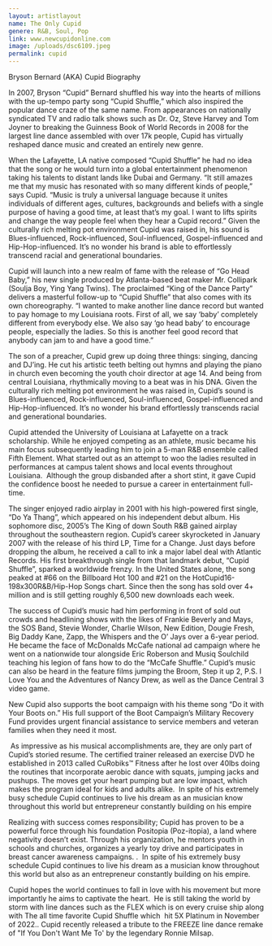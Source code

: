 ```yaml
---
layout: artistlayout
name: The Only Cupid
genere: R&B, Soul, Pop
link: www.newcupidonline.com
image: /uploads/dsc6109.jpeg
permalink: cupid
---
```

Bryson Bernard (AKA) Cupid Biography

In 2007, Bryson “Cupid” Bernard shuffled his way into the hearts of millions with the up-tempo party song “Cupid Shuffle,” which also inspired the popular dance craze of the same name. From appearances on nationally syndicated TV and radio talk shows such as Dr. Oz, Steve Harvey and Tom Joyner to breaking the Guinness Book of World Records in 2008 for the largest line dance assembled with over 17k people, Cupid has virtually reshaped dance music and created an entirely new genre.

When the Lafayette, LA native composed “Cupid Shuffle” he had no idea that the song or he would turn into a global entertainment phenomenon taking his talents to distant lands like Dubai and Germany. “It still amazes me that my music has resonated with so many different kinds of people,” says Cupid. “Music is truly a universal language because it unites individuals of different ages, cultures, backgrounds and beliefs with a single purpose of having a good time, at least that’s my goal. I want to lifts spirits and change the way people feel when they hear a Cupid record.” Given the culturally rich melting pot environment Cupid was raised in, his sound is Blues-influenced, Rock-influenced, Soul-influenced, Gospel-influenced and Hip-Hop-influenced. It’s no wonder his brand is able to effortlessly transcend racial and generational boundaries.

Cupid will launch into a new realm of fame with the release of “Go Head Baby,” his new single produced by Atlanta-based beat maker Mr. Collipark (Soulja Boy, Ying Yang Twins). The proclaimed “King of the Dance Party” delivers a masterful follow-up to “Cupid Shuffle” that also comes with its own choreography. “I wanted to make another line dance record but wanted to pay homage to my Louisiana roots. First of all, we say ‘baby’ completely different from everybody else. We also say ‘go head baby’ to encourage people, especially the ladies. So this is another feel good record that anybody can jam to and have a good time.”

The son of a preacher, Cupid grew up doing three things: singing, dancing and DJ’ing. He cut his artistic teeth belting out hymns and playing the piano in church even becoming the youth choir director at age 14. And being from central Louisiana, rhythmically moving to a beat was in his DNA. Given the culturally rich melting pot environment he was raised in, Cupid’s sound is Blues-influenced, Rock-influenced, Soul-influenced, Gospel-influenced and Hip-Hop-influenced. It’s no wonder his brand effortlessly transcends racial and generational boundaries.

Cupid attended the University of Louisiana at Lafayette on a track scholarship. While he enjoyed competing as an athlete, music became his main focus subsequently leading him to join a 5-man R&B ensemble called Fifth Element. What started out as an attempt to woo the ladies resulted in performances at campus talent shows and local events throughout Louisiana. &nbsp;Although the group disbanded after a short stint, it gave Cupid the confidence boost he needed to pursue a career in entertainment full-time.

The singer enjoyed radio airplay in 2001 with his high-powered first single, “Do Ya Thang”, which appeared on his independent debut album. His sophomore disc, 2005’s The King of down South R&B gained airplay throughout the southeastern region. Cupid’s career skyrocketed in January 2007 with the release of his third LP, Time for a Change. Just days before dropping the album, he received a call to ink a major label deal with Atlantic Records. His first breakthrough single from that landmark debut, “Cupid Shuffle”, sparked a worldwide frenzy. In the United States alone, the song peaked at \#66 on the Billboard Hot 100 and \#21 on the HotCupid16-198x300R&B/Hip-Hop Songs chart. Since then the song has sold over 4+ million and is still getting roughly 6,500 new downloads each week.

The success of Cupid’s music had him performing in front of sold out crowds and headlining shows with the likes of Frankie Beverly and Mays, the SOS Band, Stevie Wonder, Charlie Wilson, New Edition, Dougie Fresh, Big Daddy Kane, Zapp, the Whispers and the O’ Jays over a 6-year period. He became the face of McDonalds McCafe national ad campaign where he went on a nationwide tour alongside Eric Roberson and Musiq Soulchild teaching his legion of fans how to do the “McCafe Shuffle.” Cupid’s music can also be heard in the feature films jumping the Broom, Step it up 2, P.S. I Love You and the Adventures of Nancy Drew, as well as the Dance Central 3 video game.

New Cupid also supports the boot campaign with his theme song “Do it with Your Boots on.” His full support of the Boot Campaign’s Military Recovery Fund provides urgent financial assistance to service members and veteran families when they need it most.

&nbsp;As impressive as his musical accomplishments are, they are only part of Cupid’s storied resume. The certified trainer released an exercise DVD he established in 2013 called CuRobiks™ Fitness after he lost over 40lbs doing the routines that incorporate aerobic dance with squats, jumping jacks and pushups. The moves get your heart pumping but are low impact, which makes the program ideal for kids and adults alike.&nbsp; In spite of his extremely busy schedule Cupid continues to live his dream as an musician know throughout this world but entrepreneur constantly building on his empire

Realizing with success comes responsibility; Cupid has proven to be a powerful force through his foundation Positopia (Poz-itopia), a land where negativity doesn’t exist. Through his organization, he mentors youth in schools and churches, organizes a yearly toy drive and participates in breast cancer awareness campaigns. .&nbsp; In spite of his extremely busy schedule Cupid continues to live his dream as a musician know throughout this world but also as an entrepreneur constantly building on his empire.

Cupid hopes the world continues to fall in love with his movement but more importantly he aims to captivate the heart.&nbsp; He is still taking the world by storm with line dances such as the FLEX which is on every cruise ship along with The all time favorite Cupid Shuffle which&nbsp; hit 5X Platinum in November of 2022.. Cupid recently released a tribute to the FREEZE line dance remake of "If You Don't Want Me To'&nbsp;by the legendary Ronnie Milsap.

&nbsp;

&nbsp;

&nbsp; &nbsp; &nbsp; &nbsp; &nbsp; &nbsp; &nbsp; &nbsp; &nbsp; &nbsp; &nbsp; &nbsp; &nbsp; &nbsp; &nbsp; &nbsp; &nbsp; &nbsp; &nbsp; &nbsp; &nbsp; &nbsp; &nbsp; &nbsp; &nbsp; &nbsp; &nbsp; &nbsp; &nbsp; &nbsp; &nbsp; &nbsp; &nbsp; &nbsp; &nbsp; &nbsp; &nbsp; &nbsp; &nbsp; &nbsp; &nbsp; &nbsp; &nbsp; &nbsp; &nbsp; &nbsp; &nbsp; &nbsp; &nbsp; &nbsp; &nbsp; &nbsp; &nbsp; &nbsp; &nbsp; &nbsp; &nbsp; &nbsp; &nbsp; &nbsp;&nbsp;&nbsp;